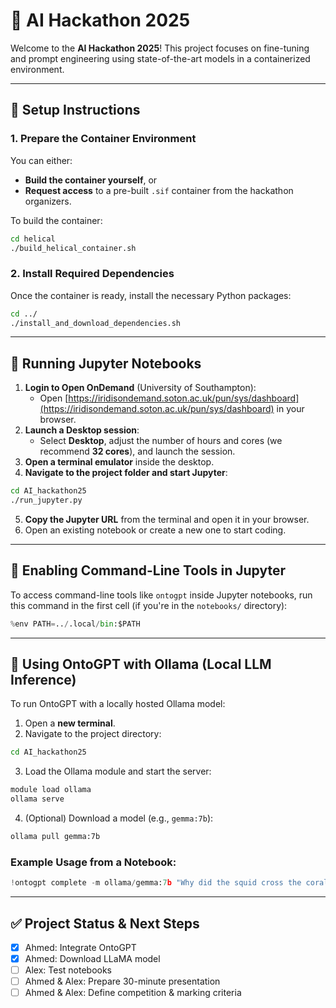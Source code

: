 # 🧠 AI Hackathon 2025

Welcome to the **AI Hackathon 2025**! This project focuses on fine-tuning and prompt engineering using state-of-the-art models in a containerized environment.

---

## 🚀 Setup Instructions

### 1. Prepare the Container Environment

You can either:
- **Build the container yourself**, or
- **Request access** to a pre-built `.sif` container from the hackathon organizers.

To build the container:

```bash
cd helical
./build_helical_container.sh
```

### 2. Install Required Dependencies

Once the container is ready, install the necessary Python packages:

```bash
cd ../
./install_and_download_dependencies.sh
```

---

## 📓 Running Jupyter Notebooks

1. **Login to Open OnDemand** (University of Southampton):
   - Open [https://iridisondemand.soton.ac.uk/pun/sys/dashboard](https://iridisondemand.soton.ac.uk/pun/sys/dashboard) in your browser.
2. **Launch a Desktop session**:
   - Select **Desktop**, adjust the number of hours and cores (we recommend **32 cores**), and launch the session.
3. **Open a terminal emulator** inside the desktop.
4. **Navigate to the project folder and start Jupyter**:

```bash
cd AI_hackathon25
./run_jupyter.py
```

5. **Copy the Jupyter URL** from the terminal and open it in your browser.
6. Open an existing notebook or create a new one to start coding.

---

## 🧪 Enabling Command-Line Tools in Jupyter

To access command-line tools like `ontogpt` inside Jupyter notebooks, run this command in the first cell (if you're in the `notebooks/` directory):

```python
%env PATH=../.local/bin:$PATH
```

---

## 🤖 Using OntoGPT with Ollama (Local LLM Inference)

To run OntoGPT with a locally hosted Ollama model:

1. Open a **new terminal**.
2. Navigate to the project directory:

```bash
cd AI_hackathon25
```

3. Load the Ollama module and start the server:

```bash
module load ollama
ollama serve
```

4. (Optional) Download a model (e.g., `gemma:7b`):

```bash
ollama pull gemma:7b
```

### Example Usage from a Notebook:

```python
!ontogpt complete -m ollama/gemma:7b "Why did the squid cross the coral reef?"
```

---

## ✅ Project Status & Next Steps

- [x] Ahmed: Integrate OntoGPT
- [x] Ahmed: Download LLaMA model
- [ ] Alex: Test notebooks
- [ ] Ahmed & Alex: Prepare 30-minute presentation
- [ ] Ahmed & Alex: Define competition & marking criteria